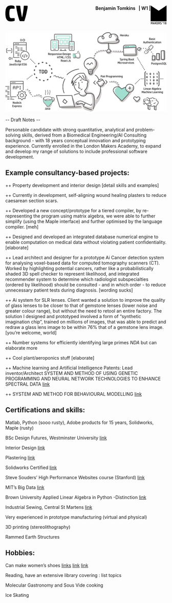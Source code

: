 <h1><img align="left" src="./images/CV-3.svg" height="50"/><img align="right" src="./images/logo-makers.svg" width="50"/></h1>
<h4 align="right">Benjamin Tomkins&nbsp;&nbsp;&nbsp;| W1 |</h4>
<br><br>
<p align="center" ><img src="./images/makers_journey.svg" width="700"/></p>


-- Draft Notes --



Personable candidate with strong quantitative, analytical and problem-solving skills, derived from a Biomedical Engineering/AI Consulting background - with 18 years conceptual innovation and prototyping experience. Currently enrolled in the London Makers Academy, to expand and develop my range of solutions to include professional software development.

## Example consultancy-based projects:

++ Property development and interior design [detail skills and examples]

++ Currently in development, self-aligning wound healing plasters to reduce caesarean section scars.

++ Developed a new concept/prototype for a tiered compiler, by re-representing the program using matrix algebra, we were able to further simplify (using the Maple interface) and further optimised by the language compiler. [meh]

++ Designed and developed an integrated database numerical engine to enable computation on medical data without violating patient confidentiality. [elaborate]

++ Lead architect and designer for a prototype Ai Cancer detection system for analysing voxel-based data for computed tomography scanners (CT). Worked by highlighting potential cancers, rather like a probabilistically shaded 3D spell checker to represent likelihood, and integrated recommender system to determine which radiologist subspecialties (ordered by likelihood) should be consulted - and in which order - to reduce unnecessary patient tests during diagnosis. [wording sucks]

++ Ai system for SLR lenses. Client wanted a solution to improve the quality of glass lenses to be closer to that of gemstone lenses (lower noise and greater colour range), but without the need to retool an entire factory. The solution I designed and prototyped involved a form of “synthetic imagination chip”, trained on millions of images, that was able to predict and redraw a glass lens image to be within 76% that of a gemstone lens image. [you’re welcome, world]

++ Number systems for efficiently identifying large primes *NDA* but can elaborate more

++ Cool plant/aeroponics stuff [elaborate]

++ Machine learning and Artificial Intelligence Patents:
Lead inventor/Architect SYSTEM AND METHOD OF USING GENETIC PROGRAMMING AND NEURAL NETWORK TECHNOLOGIES TO ENHANCE SPECTRAL DATA
[link](https://patentimages.storage.googleapis.com/5a/83/c8/eb2fdf603fb63d/US20070288410A1.pdf)

++ SYSTEM AND METHOD FOR BEHAVIOURAL MODELLING
[link](https://patentimages.storage.googleapis.com/41/67/07/4e40fcfb69e406/US7340060.pdf)

## Certifications and skills:

Matlab, Python (sooo rusty), Adobe products for 15 years, Solidworks, Maple (rusty)

BSc Design Futures, Westminster University [link](https://raw.githubusercontent.com/Benjamin-Tomkins/CV/master/images/degree.jpg)

Interior Design [link](https://raw.githubusercontent.com/Benjamin-Tomkins/CV/master/images/building_0.jpg)

Plastering [link](https://raw.githubusercontent.com/Benjamin-Tomkins/CV/master/images/plastering_1.jpg)

Solidworks Certified [link](https://raw.githubusercontent.com/Benjamin-Tomkins/CV/master/images/solidworks.png)

Steve Souders’ High Performance Websites course (Stanford) [link](https://raw.githubusercontent.com/Benjamin-Tomkins/CV/master/images/stanford.jpg)

MIT’s Big Data [link](https://raw.githubusercontent.com/Benjamin-Tomkins/CV/master/images/big_data.png)

Brown University Applied Linear Algebra in Python -Distinction [link](https://raw.githubusercontent.com/Benjamin-Tomkins/CV/master/images/linear_algebra.png)

Industrial Sewing, Central St Martens [link](https://raw.githubusercontent.com/Benjamin-Tomkins/CV/master/images/sewing.jpg)

Very experienced in prototype manufacturing (virtual and physical)

3D printing (stereolithography)

Rammed Earth Structures

## Hobbies:

Can make women’s shoes [links](https://raw.githubusercontent.com/Benjamin-Tomkins/CV/master/images/shoes_1.jpg)
[link](https://raw.githubusercontent.com/Benjamin-Tomkins/CV/master/images/shoes_2.jpg)
[link](https://raw.githubusercontent.com/Benjamin-Tomkins/CV/master/images/shoes_3.jpg)

Reading, have an extensive library covering : list topics

Molecular Gastronomy and Sous Vide cooking

Ice Skating

